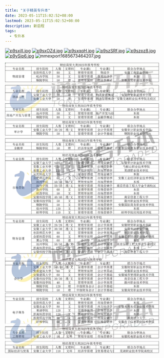 ```yaml
---
title: "关于精英专升本"
date: 2023-05-11T15:02:52+08:00
lastmod: 2023-05-11T15:02:52+08:00
description: 新启程
tags:
  - 专升本
---
```


<a href="https://imgse.com/i/p9sxjII"><img src="https://s1.ax1x.com/2023/05/12/p9sxjII.jpg" alt="p9sxjII.jpg" border="0"></a>
<a href="https://imgse.com/i/p9sxOZd"><img src="https://s1.ax1x.com/2023/05/12/p9sxOZd.jpg" alt="p9sxOZd.jpg" border="0"></a>
<a href="https://imgse.com/i/p9sxqqH"><img src="https://s1.ax1x.com/2023/05/12/p9sxqqH.jpg" alt="p9sxqqH.jpg" border="0"></a>
<a href="https://imgse.com/i/p9szSRf"><img src="https://s1.ax1x.com/2023/05/12/p9szSRf.jpg" alt="p9szSRf.jpg" border="0"></a>
<a href="https://imgse.com/i/p9szpz8"><img src="https://s1.ax1x.com/2023/05/12/p9szpz8.jpg" alt="p9szpz8.jpg" border="0"></a>
<a href="https://imgse.com/i/p9ySip6"><img src="https://s1.ax1x.com/2023/05/12/p9ySip6.jpg" alt="p9ySip6.jpg" border="0" /></a>
<img src="https://telegra.ph/file/7f8e061a8f1e35780efa9.jpg" alt="mmexport1685673464207.jpg" title="mmexport1685673464207"/>

![](1.jpg)
![](2.jpg)
![](3.jpg)
![](4.jpg)

<script> var body = document.body; function changecolor(color){ body.style.backgroundColor=color; } </script> <style> @font-face { font-family: CyberFont; src: url('No.023-Sounso-Undividedad-2.ttf'); } .cyberpunk-theme{ background-color: #fcee0a; height: 50px; width: 300px; border-radius: 25px; border: 2px solid #0efe2b; margin: auto; text-align: center; font-family: CyberFont; font-size: 15px; } .cyberpunk-theme:hover { background-color: #0efe2b; color: white; border: 2px solid #fcee0a; } </style>